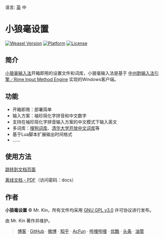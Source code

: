 语言: [英][Readme] 中

[Readme]: ./README.md

# 小狼毫设置
[![Weasel Version][]](https://rime.im/download/) [![Platform][]]() [![License][]](./LICENSE)

[Weasel Version]: https://img.shields.io/badge/weasel-v0.15.0+-blue
[Platform]: https://img.shields.io/badge/platform-windows-blue
[License]: https://img.shields.io/github/license/Mister-Kin/WeaselSettings?color=blue

## 简介
[小狼毫输入法][]开箱即用的设置文件和词库，小狼毫输入法是基于 [中州韵输入法引擎／Rime Input Method Engine][] 实现的Windows客户端。

[小狼毫输入法]: https://github.com/rime/weasel/
[中州韵输入法引擎／Rime Input Method Engine]: https://github.com/rime/librime

## 功能
- 开箱即用：部署简单
- 输入方案：袖珍简化字拼音和中文数字
- 支持在袖珍简化字拼音输入方案的中文模式下输入英文
- 多词库：[搜狗词库][]、[清华大学开放中文词库][]等
- 基于Lua脚本扩展输出时间格式
- ……

[搜狗词库]: https://pinyin.sogou.com/dict/
[清华大学开放中文词库]: https://github.com/thunlp/THUOCL

## 使用方法
[跳转到文档页面][]

[离线文档 - PDF][]（访问密码：docs）

[跳转到文档页面]: https://mister-kin.github.io/works/software-works/toggle-language/
[离线文档 - PDF]: https://wwr.lanzoui.com/b02c7lamf

## 作者
**小狼毫设置** © Mr. Kin，所有文件均采用 [GNU GPL v3.0][] 许可协议进行发布。

由 Mr. Kin 著作并维护。

> [博客][] · [GitHub][] · [微博][] · [知乎][] · [AcFun][] · [哔哩哔哩][] · [优酷][] · [头条][] · [油管][]

[GNU GPL v3.0]: ./LICENSE
[博客]: https://mister-kin.github.io
[GitHub]: https://github.com/mister-kin
[微博]: https://weibo.com/6270111192
[知乎]: https://www.zhihu.com/people/drwu-94
[哔哩哔哩]: http://space.bilibili.com/17025250?
[优酷]: http://i.youku.com/i/UNjA3MTk5Mjgw?spm=a2hzp.8253869.0.0
[头条]: https://www.toutiao.com/c/user/835254071079053/#mid=1663279303982091
[油管]: https://www.youtube.com/@Mister-Kin
[AcFun]: https://www.acfun.cn/u/73269306
